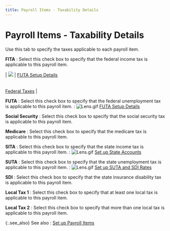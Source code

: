 ```yaml
---
title: Payroll Items - Taxability Details
---
```


# Payroll Items - Taxability Details


Use this tab to specify the taxes applicable to each payroll item.


**FITA**
: Select this check box to specify that the federal  income tax is applicable to this payroll item.


| ![]({{site.prl_baseurl}}/img/lens.gif) | [FUTA Setup Details]({{site.prl_baseurl}}/setup/futa-setup/futa_setup.html)<br/><br/><br/>[Federal Taxes]({{site.prl_baseurl}}/misc/federal_taxes.html) |



**FUTA**
: Select this check box to specify that the federal  unemployment tax is applicable to this payroll item.
: ![Lens.gif]({{site.prl_baseurl}}/img/lens.gif) [FUTA Setup  Details]({{site.prl_baseurl}}/setup/futa-setup/futa_setup.html)


**Social Security**
: Select this check box to specify that the social  security tax is applicable to this payroll item.


**Medicare**
: Select this check box to specify that the medicare  tax is applicable to this payroll item.


**SITA**
: Select this check box to specify that the state  income tax is applicable to this payroll item.
: ![Lens.gif]({{site.prl_baseurl}}/img/lens.gif) [Set  up State Accounts]({{site.prl_baseurl}}/setup/state-accounts/setup/setting_up_state_accounts.html)


**SUTA**
: Select this check box to specify that the state  unemployment tax is applicable to this payroll item.
: ![Lens.gif]({{site.prl_baseurl}}/img/lens.gif) [Set  up SUTA and SDI Rates]({{site.prl_baseurl}}/setup/suta-sdi-setup/setup-rates/setting_up_suta_sdi_rates.html)


**SDI**
: Select this check box to specify that the state  insurance disability tax is applicable to this payroll item.


**Local Tax 1**
: Select this check box to specify that at least one  local tax is applicable to this payroll item.


**Local Tax 2**
: Select this check box to specify that more than  one local tax is applicable to this payroll item.


{:.see_also}
See also
: [Set up Payroll  Items]({{site.prl_baseurl}}/setup/payroll-items/setting-up-payroll-items/setting_up_payroll_items.html)

